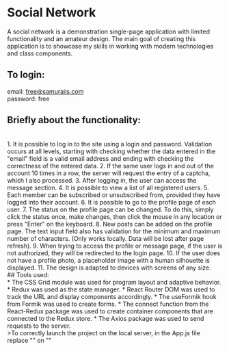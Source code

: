 # Social Network

A social network is a demonstration single-page application with limited functionality and an amateur design. The main goal of creating this application is to showcase my skills in working with modern technologies and class components.

## To login:

email: free@samuraijs.com
<br/>
password: free
<br/>
## Briefly about the functionality:
<br/>
1. It is possible to log in to the site using a login and password. Validation occurs at all levels, starting with checking whether the data entered in the "email" field is a valid email address and ending with checking the correctness of the entered data.
2. If the same user logs in and out of the account 10 times in a row, the server will request the entry of a captcha, which I also processed.
3. After logging in, the user can access the message section.
4. It is possible to view a list of all registered users.
5. Each member can be subscribed or unsubscribed from, provided they have logged into their account.
6. It is possible to go to the profile page of each user.
7. The status on the profile page can be changed. To do this, simply click the status once, make changes, then click the mouse in any location or press "Enter" on the keyboard.
8. New posts can be added on the profile page. The text input field also has validation for the minimum and maximum number of characters. (Only works locally. Data will be lost after page refresh).
9. When trying to access the profile or message page, if the user is not authorized, they will be redirected to the login page.
10. If the user does not have a profile photo, a placeholder image with a human silhouette is displayed.
11. The design is adapted to devices with screens of any size.
<br/>
## Tools used:
<br/>
* The CSS Grid module was used for program layout and adaptive behavior.
* Redux was used as the state manager.
* React Router DOM was used to track the URL and display components accordingly.
* The useFormik hook from Formik was used to create forms.
* The connect function from the React-Redux package was used to create container components that are connected to the Redux store.
* The Axios package was used to send requests to the server.
<br/>
>To correctly launch the project on the local server, in the App.js file replace
"<HashRouter basename={process.env.PUBLIC_URL}></HashRouter>"
on "<BrowserRouter></BrowserRouter>"
